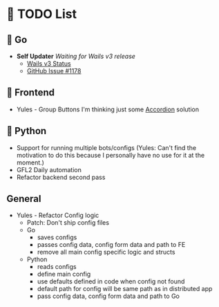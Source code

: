 # 📝 TODO List

## 🚀 Go
- **Self Updater**
  _Waiting for Wails v3 release_
    - [Wails v3 Status](https://v3alpha.wails.io/status/)
    - [GitHub Issue #1178](https://github.com/wailsapp/wails/issues/1178)

## 🎨 Frontend
- Yules - Group Buttons I'm thinking just some [Accordion](https://next.skeleton.dev/docs/components/accordion/svelte#multiple) solution 

## 🐍 Python
- Support for running multiple bots/configs (Yules: Can't find the motivation to do this because I personally have no use for it at the moment.)
- GFL2 Daily automation
- Refactor backend second pass

## General
- Yules - Refactor Config logic
  - Patch: Don't ship config files
  - Go 
    - saves configs
    - passes config data, config form data and path to FE
    - remove all main config specific logic and structs
  - Python
    - reads configs
    - define main config
    - use defaults defined in code when config not found
    - default path for config will be same path as in distributed app
    - pass config data, config form data and path to Go
